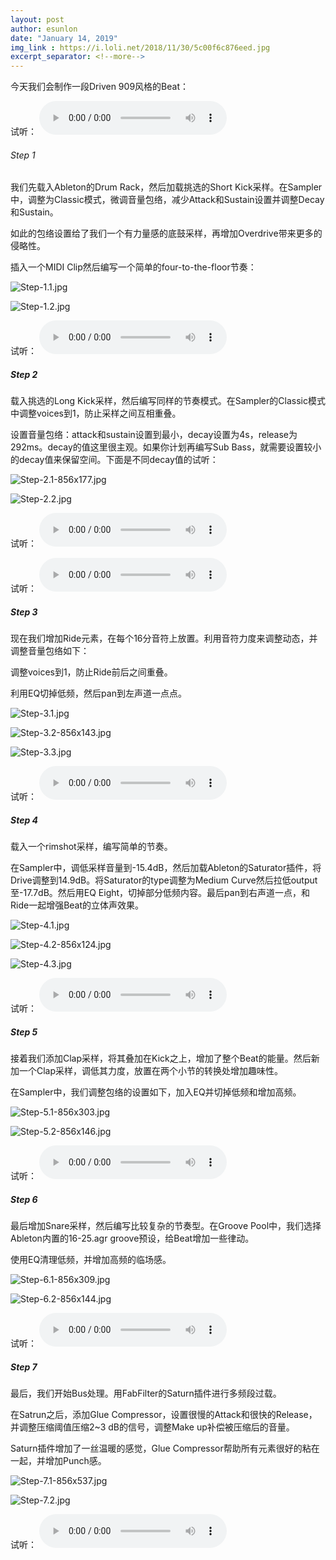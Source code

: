 ```yaml
---
layout: post
author: esunlon
date: "January 14, 2019"
img_link : https://i.loli.net/2018/11/30/5c00f6c876eed.jpg
excerpt_separator: <!--more-->
---
```

今天我们会制作一段Driven 909风格的Beat：
<!--more-->
试听：
<audio src="http://pld0pplv2.bkt.clouddn.com/blog20190115Step-7.mp3" controls="controls">  </audio>

###### Step 1

我们先载入Ableton的Drum Rack，然后加载挑选的Short Kick采样。在Sampler中，调整为Classic模式，微调音量包络，减少Attack和Sustain设置并调整Decay和Sustain。

如此的包络设置给了我们一个有力量感的底鼓采样，再增加Overdrive带来更多的侵略性。

插入一个MIDI Clip然后编写一个简单的four-to-the-floor节奏：

![Step-1.1.jpg](https://i.loli.net/2019/01/14/5c3c27077facf.jpg)

![Step-1.2.jpg](https://i.loli.net/2019/01/14/5c3c270775a25.jpg)

试听：
<audio src="http://pld0pplv2.bkt.clouddn.com/blog20190115Step-1.mp3" controls="controls">  </audio>

##### Step 2

载入挑选的Long Kick采样，然后编写同样的节奏模式。在Sampler的Classic模式中调整voices到1，防止采样之间互相重叠。

设置音量包络：attack和sustain设置到最小，decay设置为4s，release为292ms。decay的值这里很主观。如果你计划再编写Sub Bass，就需要设置较小的decay值来保留空间。下面是不同decay值的试听：

![Step-2.1-856x177.jpg](https://i.loli.net/2019/01/14/5c3c27074aca3.jpg)

![Step-2.2.jpg](https://i.loli.net/2019/01/14/5c3c27077f355.jpg)

试听：
<audio src="http://pld0pplv2.bkt.clouddn.com/blog20190115Step-2.1-Long-Decay.mp3" controls="controls">  </audio>

试听：
<audio src="http://pld0pplv2.bkt.clouddn.com/blog20190115Step-2.2-Short-Decay.mp3" controls="controls">  </audio>

##### Step 3

现在我们增加Ride元素，在每个16分音符上放置。利用音符力度来调整动态，并调整音量包络如下：

调整voices到1，防止Ride前后之间重叠。

利用EQ切掉低频，然后pan到左声道一点点。

![Step-3.1.jpg](https://i.loli.net/2019/01/14/5c3c27078246a.jpg)

![Step-3.2-856x143.jpg](https://i.loli.net/2019/01/14/5c3c27076694b.jpg)

![Step-3.3.jpg](https://i.loli.net/2019/01/14/5c3c27077e2c4.jpg)

试听：
<audio src="http://pld0pplv2.bkt.clouddn.com/blog20190115Step-3.mp3" controls="controls">  </audio>

##### Step 4

载入一个rimshot采样，编写简单的节奏。

在Sampler中，调低采样音量到-15.4dB，然后加载Ableton的Saturator插件，将Drive调整到14.9dB。将Saturator的type调整为Medium Curve然后拉低output至-17.7dB。然后用EQ Eight，切掉部分低频内容。最后pan到右声道一点，和Ride一起增强Beat的立体声效果。

![Step-4.1.jpg](https://i.loli.net/2019/01/14/5c3c2707846ac.jpg)

![Step-4.2-856x124.jpg](https://i.loli.net/2019/01/14/5c3c27074bd0c.jpg)

![Step-4.3.jpg](https://i.loli.net/2019/01/14/5c3c270780af8.jpg)

试听：
<audio src="http://pld0pplv2.bkt.clouddn.com/blog20190115Step-4.mp3" controls="controls">  </audio>

##### Step 5

接着我们添加Clap采样，将其叠加在Kick之上，增加了整个Beat的能量。然后新加一个Clap采样，调低其力度，放置在两个小节的转换处增加趣味性。

在Sampler中，我们调整包络的设置如下，加入EQ并切掉低频和增加高频。

![Step-5.1-856x303.jpg](https://i.loli.net/2019/01/14/5c3c27184ac45.jpg)

![Step-5.2-856x146.jpg](https://i.loli.net/2019/01/14/5c3c27184582a.jpg)

试听：
<audio src="http://pld0pplv2.bkt.clouddn.com/blog20190115Step-5.mp3" controls="controls">  </audio>

##### Step 6

最后增加Snare采样，然后编写比较复杂的节奏型。在Groove Pool中，我们选择Ableton内置的16-25.agr groove预设，给Beat增加一些律动。

使用EQ清理低频，并增加高频的临场感。

![Step-6.1-856x309.jpg](https://i.loli.net/2019/01/14/5c3c27184ee3b.jpg)

![Step-6.2-856x144.jpg](https://i.loli.net/2019/01/14/5c3c2718489be.jpg)

试听：
<audio src="http://pld0pplv2.bkt.clouddn.com/blog20190115Step-6.mp3" controls="controls">  </audio>

##### Step 7

最后，我们开始Bus处理。用FabFilter的Saturn插件进行多频段过载。

在Satrun之后，添加Glue Compressor，设置很慢的Attack和很快的Release，并调整压缩阈值压缩2~3 dB的信号，调整Make up补偿被压缩后的音量。

Saturn插件增加了一丝温暖的感觉，Glue Compressor帮助所有元素很好的粘在一起，并增加Punch感。

![Step-7.1-856x537.jpg](https://i.loli.net/2019/01/14/5c3c27187e999.jpg)

![Step-7.2.jpg](https://i.loli.net/2019/01/14/5c3c27184c702.jpg)

试听：
<audio src="http://pld0pplv2.bkt.clouddn.com/blog20190115Step-7.mp3" controls="controls">  </audio>
